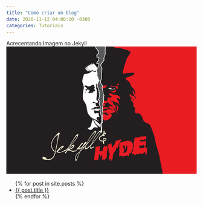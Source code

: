 ```yaml
---
title: "Como criar um blog"
date: 2020-11-12 04:08:10 -0300
categories: Tutoriais
---
```


Acrecentando Imagem no Jekyll
![Imagem do personagem Jekyll e Hyde](/assets/img/exemplo.jpg)

<ul>
  {% for post in site.posts %}
    <li>
      <a href="{{ post.url }}">{{ post.title }}</a>
    </li>
  {% endfor %}
</ul>
